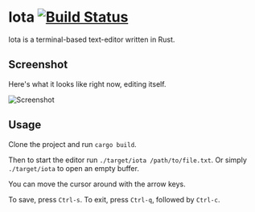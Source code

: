 # Iota [![Build Status](https://travis-ci.org/gchp/iota.svg?branch=master)](https://travis-ci.org/gchp/iota)

Iota is a terminal-based text-editor written in Rust.

## Screenshot

Here's what it looks like right now, editing itself.

![Screenshot](https://raw.githubusercontent.com/gchp/iota/master/screenshot.png)

## Usage

Clone the project and run `cargo build`.

Then to start the editor run `./target/iota /path/to/file.txt`. Or simply `./target/iota`
to open an empty buffer.

You can move the cursor around with the arrow keys.

To save, press `Ctrl-s`.
To exit, press `Ctrl-q`, followed by `Ctrl-c`.

